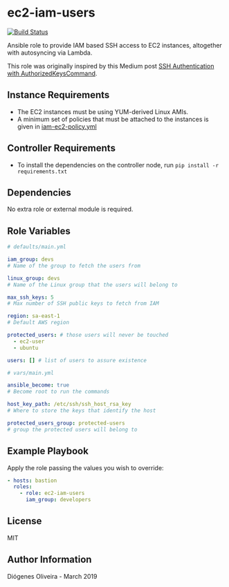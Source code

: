 # ec2-iam-users

[![Build Status](https://travis-ci.org/diogenes1oliveira/ec2-iam-users.svg?branch=master)](https://travis-ci.org/diogenes1oliveira/ec2-iam-users)

Ansible role to provide IAM based SSH access to EC2 instances, altogether with
autosyncing via Lambda.

This role was originally inspired by this Medium post
[SSH Authentication with AuthorizedKeysCommand](https://medium.com/@jryancanty/just-in-time-ssh-provisioning-7b20d9736a07).

## Instance Requirements

- The EC2 instances must be using YUM-derived Linux AMIs.
- A minimum set of policies that must be attached to the instances is given in
  [iam-ec2-policy.yml](files/iam-ec2-policy.yml)

## Controller Requirements

- To install the dependencies on the controller node, run
  `pip install -r requirements.txt`

## Dependencies

No extra role or external module is required.

## Role Variables

```yaml
# defaults/main.yml

iam_group: devs
# Name of the group to fetch the users from

linux_group: devs
# Name of the Linux group that the users will belong to

max_ssh_keys: 5
# Max number of SSH public keys to fetch from IAM

region: sa-east-1
# Default AWS region

protected_users: # those users will never be touched
  - ec2-user
  - ubuntu

users: [] # list of users to assure existence
```

```yaml
# vars/main.yml

ansible_become: true
# Become root to run the commands

host_key_path: /etc/ssh/ssh_host_rsa_key
# Where to store the keys that identify the host

protected_users_group: protected-users
# group the protected users will belong to
```

## Example Playbook

Apply the role passing the values you wish to override:

```yaml
- hosts: bastion
  roles:
    - role: ec2-iam-users
      iam_group: developers
```

## License

MIT

## Author Information

Diógenes Oliveira - March 2019
